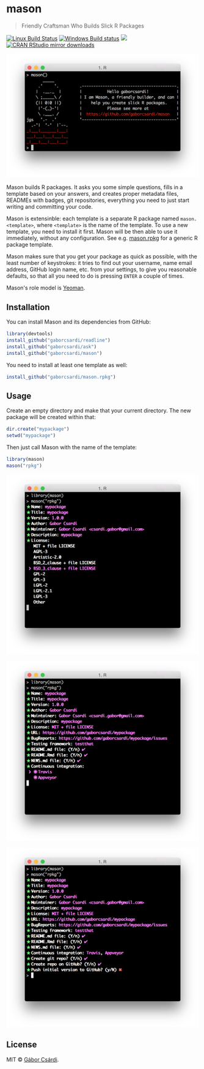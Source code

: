 
# mason

> Friendly Craftsman Who Builds Slick R Packages

[![Linux Build Status](https://travis-ci.org/gaborcsardi/mason.svg?branch=master)](https://travis-ci.org/gaborcsardi/mason)
[![Windows Build status](https://ci.appveyor.com/api/projects/status/github/gaborcsardi/mason?svg=true)](https://ci.appveyor.com/project/gaborcsardi/mason)
[![](http://www.r-pkg.org/badges/version/mason)](http://www.r-pkg.org/pkg/mason)
[![CRAN RStudio mirror downloads](http://cranlogs.r-pkg.org/badges/mason)](http://www.r-pkg.org/pkg/mason)

![](/inst/mason.png)

Mason builds R packages. It asks you some simple questions, fills in a
template based on your answers, and creates proper metadata files, READMEs
with badges, git repositories, everything you need to just start writing
and committing your code.

Mason is extensinble: each template is a separate R package named
`mason.<template>`, where `<template>` is the name of the template. To use
a new template, you need to install it first. Mason will be then able to
use it immediately, without any configuration.  See
e.g. [mason.rpkg](https://github.com/gaborcsardi/mason.rpkg) for a generic
R package template. 

Mason makes sure that you get your package as quick as possible, with the
least number of keystrokes: it tries to find out your username, name email
address, GitHub login name, etc. from your settings, to give you reasonable
defaults, so that all you need to do is pressing `ENTER` a couple of times.

Mason's role model is [Yeoman](http://yeoman.io).

## Installation

You can install Mason and its dependencies from GitHub:

```r
library(devtools)
install_github("gaborcsardi/readline")
install_github("gaborcsardi/ask")
install_github("gaborcsardi/mason")
```

You need to install at least one template as well:

```r
install_github("gaborcsardi/mason.rpkg")
```

## Usage

Create an empty directory and make that your current directory.
The new package will be created within that:

```r
dir.create("mypackage")
setwd("mypackage")
```

Then just call Mason with the name of the template:

```r
library(mason)
mason("rpkg")
```

![](/inst/mason-1.png)

![](/inst/mason-2.png)

![](/inst/mason-3.png)

## License

MIT © [Gábor Csárdi](https://github.com/gaborcsardi).
